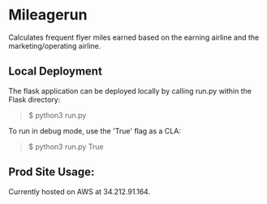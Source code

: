 # Mileagerun
Calculates frequent flyer miles earned based on the earning airline and the marketing/operating airline.

## Local Deployment

The flask application can be deployed locally by calling run.py within the Flask directory:

> $ python3 run.py

To run in debug mode, use the 'True' flag as a CLA:

> $ python3 run.py True

## Prod Site Usage:

Currently hosted on AWS at 34.212.91.164.

